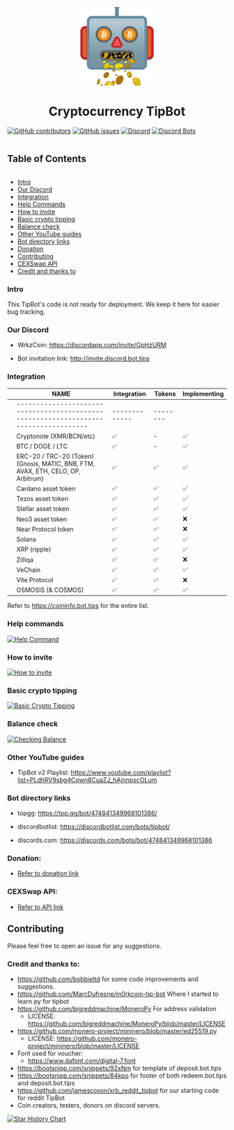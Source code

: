<p align="center">
  <img width="180" src="./images/TIPBOT.png" alt="Unique Discord Cryptocurrency TipBot">
  <h1 align="center">Cryptocurrency TipBot</h1>
</p>

[![GitHub contributors](https://img.shields.io/github/contributors-anon/wrkzcoin/TipBot?label=Contributors)](https://github.com/wrkzcoin/TipBot/graphs/contributors) [![GitHub issues](https://img.shields.io/github/issues/wrkzcoin/TipBot?label=Issues)](https://github.com/wrkzcoin/TipBot/issues) [![Discord](https://img.shields.io/discord/460755304863498250?label=WrkzCoin%20Discord)](http://chat.wrkz.work) [![Discord Bots](https://top.gg/api/widget/upvotes/474841349968101386.svg)](https://top.gg/bot/474841349968101386)

<!-- Table of Contents -->

<summary><h2 style="display: inline-block">Table of Contents</h2></summary>
<ul>
    <li><a href="#intro">Intro</a></li>
    <li><a href="#our-discord">Our Discord</a></li>
    <li><a href="#integration">Integration</a></li>
    <li><a href="#help-commands">Help Commands</a></li>
    <li><a href="#how-to-invite">How to invite</a></li>
    <li><a href="#basic-crypto-tipping">Basic crypto tipping</a></li>
    <li><a href="#balance-check">Balance check</a></li>
    <li><a href="#other-youtube-guides">Other YouTube guides</a></li>
    <li><a href="#bot-directory-links">Bot directory links</a></li>
    <li><a href="#donation">Donation</a></li>    
    <li><a href="#contributing">Contributing</a></li>
    <li><a href="#cexswap-api">CEXSwap API</a></li>
    <li><a href="#credit-and-thanks-to">Credit and thanks to</a></li>
</ul>


### Intro

This TipBot's code is not ready for deployment. We keep it here for easier bug tracking.

### Our Discord

* WrkzCoin: <https://discordapp.com/invite/GpHzURM>

* Bot invitation link: http://invite.discord.bot.tips

### Integration

|   	| NAME                                                                                    	| Integration   	| Tokens   	| Implementing 	|
|---	|-----------------------------------------------------------------------------------------	|---------------	|----------	|--------------	|
|   	| ------------------------------------------------------------------------------------    	| ------------- 	| -------- 	|              	|
|   	| Cryptonote (XMR/BCN/etc)                                                                	| ✅             	| -        	| ✅            	|
|   	| BTC / DOGE / LTC                                                                        	| ✅             	| -        	| ✅            	|
|   	| ERC-20 / TRC-20 (Token)<br>(Gnosis, MATIC, BNB, FTM, <br>AVAX, ETH, CELO, OP, Arbitrum) 	| ✅             	| ✅        	| ✅            	|
|   	| Cardano asset token                                                                     	| ✅             	| ✅        	| ✅            	|
|   	| Tezos asset token                                                                       	| ✅             	| ✅        	| ✅            	|
|   	| Stellar asset token                                                                     	| ✅             	| ✅        	| ✅            	|
|   	| Neo3 asset token                                                                        	| ✅             	| ✅        	| ❌            	|
|   	| Near Protocol token                                                                     	| ✅             	| ✅        	| ❌            	|
|   	| Solana                                                                                  	| ✅             	| ✅        	| ✅            	|
|   	| XRP (ripple)                                                                            	| ✅             	| ✅        	| ✅            	|
|   	| Zilliqa                                                                                 	| ✅             	| ✅        	| ❌            	|
|   	| VeChain                                                                                 	| ✅             	| ✅        	| ✅            	|
|   	| Vite Protocol                                                                           	| ✅             	| ✅        	| ❌            	|
|   	| OSMOSIS (& COSMOS)                                                                      	| ✅             	| ✅        	| ✅            	|

Refer to <https://coininfo.bot.tips> for the entire list.


### Help commands

[![Help Command](https://img.youtube.com/vi/yeybe6fWQa8/0.jpg)](https://www.youtube.com/watch?v=yeybe6fWQa8)

### How to invite

[![How to invite](https://img.youtube.com/vi/eNCaJgR3TzY/0.jpg)](https://www.youtube.com/watch?v=eNCaJgR3TzY)

### Basic crypto tipping

[![Basic Crypto Tipping](https://img.youtube.com/vi/w2VWYJ2foTo/0.jpg)](https://www.youtube.com/watch?v=w2VWYJ2foTo)

### Balance check

[![Checking Balance](https://img.youtube.com/vi/tc1xxsggVMo/0.jpg)](https://www.youtube.com/watch?v=tc1xxsggVMo)

### Other YouTube guides

* TipBot v2 Playlist: <https://www.youtube.com/playlist?list=PLdhRV9sbg4Cqwn8CuaZJ_hAjnnpscOLum>

### Bot directory links

* topgg: <https://top.gg/bot/474841349968101386/>

* discordbotlist: <https://discordbotlist.com/bots/tipbot/>

* discords.com: <https://discords.com/bots/bot/474841349968101386>

### Donation:

* [Refer to donation link](./DONATION.md)

### CEXSwap API:
* [Refer to API link](./CEXSWAP_API.md)

## Contributing

Please feel free to open an issue for any suggestions.

### Credit and thanks to:

* <https://github.com/bobbieltd> for some code improvements and suggestions.
* <https://github.com/MarcDufresne/m0rkcoin-tip-bot> Where I started to learn py for tipbot
* <https://github.com/bigreddmachine/MoneroPy> For address validation
  * LICENSE: <https://github.com/bigreddmachine/MoneroPy/blob/master/LICENSE>
* <https://github.com/monero-project/mininero/blob/master/ed25519.py>
  * LICENSE: <https://github.com/monero-project/mininero/blob/master/LICENSE>
* Font used for voucher:
  * <https://www.dafont.com/digital-7.font>
* https://bootsnipp.com/snippets/92xNm for template of deposit.bot.tips
* https://bootsnipp.com/snippets/84kpo for footer of both redeem.bot.tips and deposit.bot.tips
* https://github.com/jamescoxon/xrb_reddit_tipbot for our starting code for reddit TipBot
* Coin creators, testers, donors on discord servers.

[![Star History Chart](https://api.star-history.com/svg?repos=wrkzcoin/TipBot&type=Date)](https://star-history.com/#wrkzcoin/TipBot&Date)

